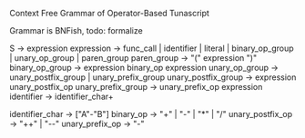 Context Free Grammar of Operator-Based Tunascript

Grammar is BNFish, todo: formalize

S -> expression
expression -> func_call | identifier | literal |  binary_op_group | unary_op_group | paren_group
paren_group -> "(" expression ")"
binary_op_group -> expression binary_op expression
unary_op_group -> unary_postfix_group | unary_prefix_group
unary_postfix_group -> expression unary_postfix_op
unary_prefix_group -> unary_prefix_op expression
identifier -> identifier_char+

identifier_char -> ["A"-"B"]
binary_op -> "+" | "-" | "*" | "/"
unary_postfix_op -> "++" | "--"
unary_prefix_op -> "-"
